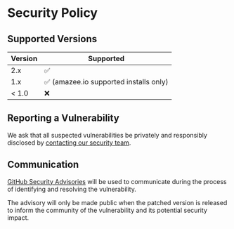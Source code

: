 # Security Policy

## Supported Versions

| Version | Supported          |
| ------- | ------------------ |
| 2.x     | :white_check_mark: |
| 1.x     | :white_check_mark: (amazee.io supported installs only)|
| < 1.0   | :x:                |

## Reporting a Vulnerability

We ask that all suspected vulnerabilities be privately and responsibly disclosed by [contacting our security team](mailto:security@amazee.io).

## Communication

[GitHub Security Advisories](https://github.com/uselagoon/lagoon/security/advisories) will be used to communicate during the process of identifying and resolving the vulnerability.

The advisory will only be made public when the patched version is released to inform the community of the vulnerability and its potential security impact.
